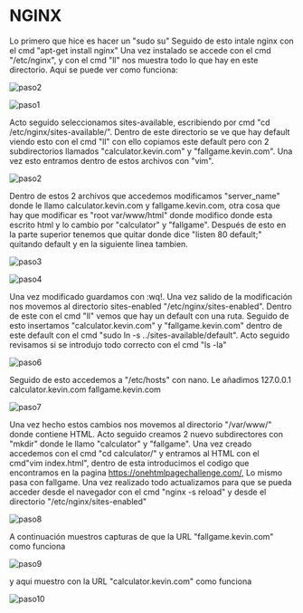 # NGINX
Lo primero que hice es hacer un "sudo su"
Seguido de esto intale nginx con el cmd "apt-get install nginx"
Una vez instalado se accede con el cmd "/etc/nginx", y con el cmd "ll" nos muestra todo lo que hay en este directorio.
Aqui se puede ver como funciona:

![paso2](https://user-images.githubusercontent.com/91737963/167151303-85bbcf94-2456-49c5-96e6-060c70fbcea1.png)

![paso1](https://user-images.githubusercontent.com/91737963/167147283-f52469be-009d-4b73-961d-49ab7d554065.png)

Acto seguido seleccionamos sites-available, escribiendo por cmd "cd /etc/nginx/sites-available/". Dentro de este directorio se ve que hay default viendo esto con el cmd "ll" con ello copiamos este default pero con 2 subdirectorios llamados "calculator.kevin.com" y "fallgame.kevin.com". Una vez esto entramos dentro de estos archivos con "vim".

![paso2](https://user-images.githubusercontent.com/91737963/167148946-c41712c3-46ec-4e95-8cf7-5f9799dddd77.png)

Dentro de estos 2 archivos que accedemos modificamos "server_name" donde le llamo calculator.kevin.com y fallgame.kevin.com, otra cosa que hay que modificar es "root var/www/html" donde modifico donde esta escrito html y lo cambio por "calculator" y "fallgame". Después de esto en la parte superior tenemos que quitar donde dice "listen 80 default;" quitando default y en la siguiente linea tambien.

![paso3](https://user-images.githubusercontent.com/91737963/167150344-e386df5f-8947-4d7a-8f16-7e0a372933a6.png)

![paso4](https://user-images.githubusercontent.com/91737963/167150869-bee00c5d-3e2e-474b-882b-76f577cdb349.png)

Una vez modificado guardamos con :wq!. Una vez salido de la modificación nos movemos al directorio sites-enabled  "/etc/nginx/sites-enabled". Dentro de este con el cmd "ll" vemos que hay un default con una ruta. Seguido de esto insertamos "calculator.kevin.com" y "fallgame.kevin.com" dentro de este default con el cmd "sudo ln -s 
../sites-available/default". Acto seguido revisamos si se introdujo todo correcto con el cmd "ls -la"

![paso6](https://user-images.githubusercontent.com/91737963/167151701-9fc52890-5358-457e-9992-aec852a106c4.png)

Seguido de esto accedemos a "/etc/hosts" con nano. Le añadimos 127.0.0.1 calculator.kevin.com fallgame.kevin.com

![paso7](https://user-images.githubusercontent.com/91737963/167153736-f4cb7e88-099e-4af8-a576-fcef8e802f66.png)

Una vez hecho estos cambios nos movemos al directorio "/var/www/" donde contiene HTML. Acto seguido creamos 2 nuevo subdirectores con "mkdir" donde le llamo "calculator" y "fallgame". Una vez creado accedemos con el cmd "cd calculator/" y entramos al HTML con el cmd"vim index.html", dentro de esta introducimos el codigo que encontramos en la pagina https://onehtmlpagechallenge.com/, Lo mismo pasa con fallgame. Una vez realizado todo actualizamos para que se pueda acceder desde el navegador con el cmd "nginx -s reload" y desde el directorio "/etc/nginx/sites-enabled"

![paso8](https://user-images.githubusercontent.com/91737963/167153980-7c4dd791-a459-4b32-a2c5-c53d0eafc54d.png)

A continuación muestros capturas de que la URL "fallgame.kevin.com" como funciona

![paso9](https://user-images.githubusercontent.com/91737963/167155352-86522699-392b-47ef-a027-ebe4242fa1c7.png)

y aqui muestro con la URL "calculator.kevin.com" como funciona

![paso10](https://user-images.githubusercontent.com/91737963/167155364-7e8b6048-dbe0-4b07-a921-28db199a6110.png)

